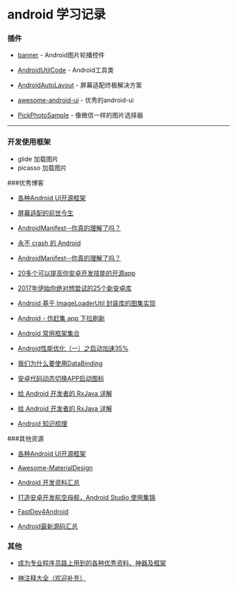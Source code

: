 # android 学习记录

### 插件

* [banner](https://github.com/youth5201314/banner) - Android图片轮播控件

* [AndroidUtilCode](https://github.com/Blankj/AndroidUtilCode) - Android工具类

* [AndroidAutoLayout](https://github.com/hongyangAndroid/AndroidAutoLayout) - 屏幕适配终极解决方案

* [awesome-android-ui](https://github.com/hongyangAndroid/AndroidAutoLayout) - 优秀的android-ui

* [PickPhotoSample](https://github.com/Werb/PickPhotoSample) - 像微信一样的图片选择器







---

### 开发使用框架

* glide 加载图片
* picasso 加载图片

###优秀博客


* [各种Android UI开源框架](https://github.com/Tim9Liu9/TimLiu-Android)

* [屏幕适配的前世今生](http://blog.csdn.net/lin_t_s/article/details/55271002)

* [AndroidManifest--你真的理解了吗？](http://www.jianshu.com/p/6ed30112d4a4)

* [永不 crash 的 Android](https://gold.xitu.io/entry/58a54482128fe1006463406f)

* [AndroidManifest--你真的理解了吗？](http://www.jcodecraeer.com/a/anzhuokaifa/androidkaifa/2017/0214/7114.html)

* [20多个可以提高你安卓开发技能的开源app](https://github.com/inferjay/AndroidDevTools)  

* [2017年伊始你绝对想尝试的25个新安卓库](http://www.jcodecraeer.com/a/anzhuokaifa/androidkaifa/2017/0216/7122.html)  

* [Android 基于 ImageLoaderUtil 封装库的图集实现](https://gold.xitu.io/entry/58a664368d6d810057caae6c)  

* [Android - 仿赶集 app 下拉刷新](https://gold.xitu.io/entry/587723281b69e6006bcfc3af)  

* [Android 常用框架集合](https://gold.xitu.io/post/5875da3cac502e006476de1a)  

* [Android性能优化（一）之启动加速35%](https://gold.xitu.io/post/5874bff0128fe1006b443fa0)  

* [我们为什么要使用DataBinding](https://gold.xitu.io/entry/58a8fada5c497d005fbd8bd3)  

* [安卓代码动态切换APP启动图标](http://blog.csdn.net/hansion3333/article/details/54946304)

* [给 Android 开发者的 RxJava 详解](http://gank.io/post/560e15be2dca930e00da1083)

* [给 Android 开发者的 RxJava 详解](http://gank.io/post/560e15be2dca930e00da1083)

* [Android 知识梳理](http://gank.io/post/560e15be2dca930e00da1083https://gold.xitu.io/post/587dbaf9570c3522010e400e?utm_source=gold_browser_extension)









###其他资源
* [各种Android UI开源框架](https://github.com/Tim9Liu9/TimLiu-Android)

* [Awesome-MaterialDesign](https://github.com/lightSky/Awesome-MaterialDesign)

* [Android 开发资料汇总](https://github.com/tonycheng93/Android-development-summary)   

* [打造安卓开发航空母舰，Android Studio 使用集锦](https://github.com/jp1017/Android-Development-Aircraft-Carrier)
  
* [FastDev4Android](https://github.com/jiangqqlmj/FastDev4Android)

* [Android最新源码汇总](http://androidblog.cn/index.php/Source/)
   
  



### 其他

* [成为专业程序员路上用到的各种优秀资料、神器及框架](https://gold.xitu.io/entry/58a57529128fe1006465864d)  

* [神注释大全（欢迎补充）](https://gold.xitu.io/entry/58758081ac502e006c359757)  







